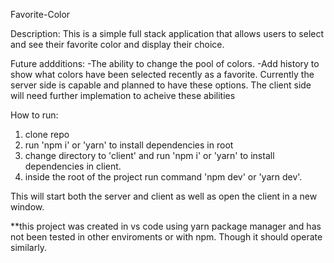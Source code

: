 Favorite-Color

Description: 
    This is a simple full stack application that allows users to select and see their favorite color and display their choice. 

Future addditions:
    -The ability to change the pool of colors.
    -Add history to show what colors have been selected recently as a favorite.
    Currently the server side is capable and planned to have these options. The client side will need further implemation to acheive these abilities

How to run: 
  1) clone repo
  2) run 'npm i' or 'yarn' to install dependencies in root
  3) change directory to 'client' and run 'npm i' or 'yarn' to install     dependencies in client.
  4) inside the root of the project run command 'npm dev' or 'yarn dev'. 
  
  This will start both the server and client as well as open the client in a new window.

  **this project was created in vs code using yarn package manager and has not been tested in other enviroments or with npm. Though it should operate
  similarly.  